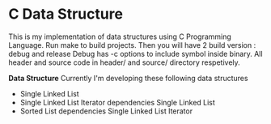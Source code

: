 # C Data Structure

This is my implementation of data structures using C Programming Language.
Run make to build projects.
Then you will have 2 build version : debug and release
Debug has -c options to include symbol inside binary.
All header and source code in header/ and source/ directory respetively.

**Data Structure**
Currently I'm developing these following data structures 
- Single Linked List
- Single Linked List Iterator dependencies Single Linked List
- Sorted List dependencies Single Linked List Iterator
